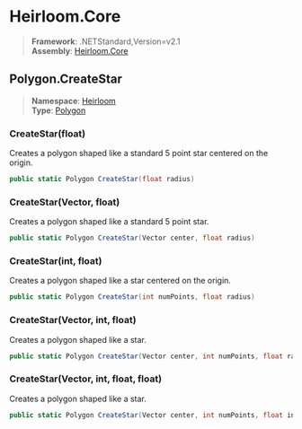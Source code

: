 # Heirloom.Core

> **Framework**: .NETStandard,Version=v2.1  
> **Assembly**: [Heirloom.Core][0]  

## Polygon.CreateStar

> **Namespace**: [Heirloom][0]  
> **Type**: [Polygon][1]  

### CreateStar(float)

Creates a polygon shaped like a standard 5 point star centered on the origin.

```cs
public static Polygon CreateStar(float radius)
```

### CreateStar(Vector, float)

Creates a polygon shaped like a standard 5 point star.

```cs
public static Polygon CreateStar(Vector center, float radius)
```

### CreateStar(int, float)

Creates a polygon shaped like a star centered on the origin.

```cs
public static Polygon CreateStar(int numPoints, float radius)
```

### CreateStar(Vector, int, float)

Creates a polygon shaped like a star.

```cs
public static Polygon CreateStar(Vector center, int numPoints, float radius)
```

### CreateStar(Vector, int, float, float)

Creates a polygon shaped like a star.

```cs
public static Polygon CreateStar(Vector center, int numPoints, float innerRadius, float outerRadius)
```

[0]: ../../../Heirloom.Core.md
[1]: ../Polygon.md
